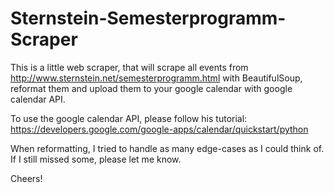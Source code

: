 # Sternstein-Semesterprogramm-Scraper
This is a little web scraper, that will scrape all events from http://www.sternstein.net/semesterprogramm.html with BeautifulSoup, reformat them and upload them to your google calendar with google calendar API.

To use the google calendar API, please follow his tutorial: https://developers.google.com/google-apps/calendar/quickstart/python

When reformatting, I tried to handle as many edge-cases as I could think of. If I still missed some, please let me know.

Cheers!
